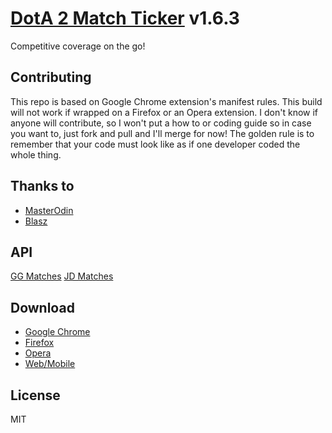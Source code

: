 # [DotA 2 Match Ticker](http://dotaprj.me) v1.6.3
Competitive coverage on the go!

## Contributing
This repo is based on Google Chrome extension's manifest rules. This build will not work if wrapped on a Firefox or an Opera extension. I don't know if anyone will contribute, so I won't put a how to or coding guide so in case you want to, just fork and pull and I'll merge for now! The golden rule is to remember that your code must look like as if one developer coded the whole thing.

## Thanks to
*  [MasterOdin](https://github.com/MasterOdin)
*  [Blasz](https://github.com/Blasz)

## API
[GG Matches](http://api.dotaprj.me/v2/gg/)
[JD Matches](http://api.dotaprj.me/v2/jd/)

## Download
*  [Google Chrome](https://chrome.google.com/webstore/detail/dota-2-match-ticker/nejdjlaibiicicciokonbbkecjleilon/)
*  [Firefox](https://addons.mozilla.org/en-US/firefox/addon/dota-2-match-ticker/)
*  [Opera](https://addons.opera.com/en/extensions/details/dota-2-match-ticker/)
*  [Web/Mobile](http://dotaprj.me/)

## License
MIT
